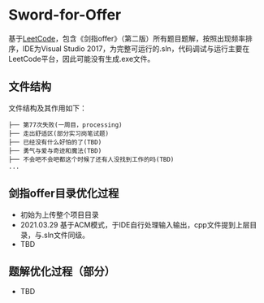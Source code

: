 # Sword-for-Offer
基于[LeetCode](https://leetcode-cn.com/problemset/lcof/)，包含《剑指offer》（第二版）所有题目题解，按照出现频率排序，IDE为Visual Studio 2017，为完整可运行的.sln，代码调试与运行主要在LeetCode平台，因此可能没有生成.exe文件。

## 文件结构

文件结构及其作用如下：

```
├── 第77次失败(一周目，processing)
├── 走出舒适区(部分实习岗笔试题)
├── 已经没有什么好怕的了(TBD)
├── 勇气与爱与奇迹和魔法(TBD)
├── 不会吧不会吧都这个时候了还有人没找到工作的吗(TBD)
...
```
## 剑指offer目录优化过程
- 初始为上传整个项目目录
- 2021.03.29  基于ACM模式，于IDE自行处理输入输出，cpp文件提到上层目录，与.sln文件同级。
- TBD


## 题解优化过程（部分）
- TBD
